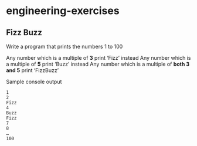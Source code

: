 # engineering-exercises

## Fizz Buzz

Write a program that prints the numbers 1 to 100

Any number which is a multiple of **3** print ‘Fizz’ instead
Any number which is a multiple of **5** print ‘Buzz’ instead
Any number which is a multiple of **both 3 and 5** print ‘FizzBuzz’


Sample console output
```
1
2
Fizz
4
Buzz
Fizz
7
8
…
100
```